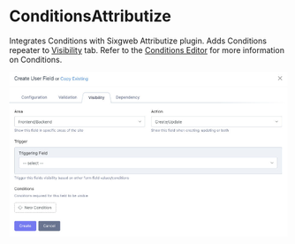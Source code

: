 # ConditionsAttributize

Integrates Conditions with Sixgweb Attributize plugin. Adds Conditions repeater to [Visibility](/attributize/usage/editor/tabs/visibility) tab.  Refer to the [Conditions Editor](/conditions/usage/editor.html) for more information on Conditions.

![Conditions Repeater](./images/conditions-repeater.jpg)